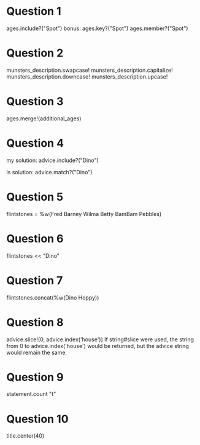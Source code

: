 # Question 1
ages.include?("Spot")
bonus:
ages.key?("Spot")
ages.member?("Spot")

# Question 2
munsters_description.swapcase!
munsters_description.capitalize!
munsters_description.downcase!
munsters_description.upcase!

# Question 3
ages.merge!(additional_ages)

# Question 4
my solution:
advice.include?("Dino")

ls solution:
advice.match?("Dino")

# Question 5
flintstones = %w(Fred Barney Wilma Betty BamBam Pebbles)

# Question 6
flintstones << "Dino"

# Question 7
flintstones.concat(%w(Dino Hoppy)) 

# Question 8
advice.slice!(0, advice.index('house'))
If string#slice were used, the string from 0 to advice.index('house') would be returned, but the advice string would remain the same.

# Question 9
statement.count "t"

# Question 10
title.center(40)

